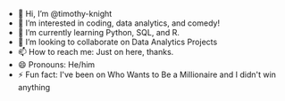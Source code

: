 - 👋 Hi, I’m @timothy-knight
- 👀 I’m interested in coding, data analytics, and comedy!
- 🌱 I’m currently learning Python, SQL, and R.
- 💞️ I’m looking to collaborate on Data Analytics Projects
- 📫 How to reach me: Just on here, thanks.
- 😄 Pronouns: He/him
- ⚡ Fun fact: I've been on Who Wants to Be a Millionaire and I didn't win anything

<!---
Are you reading my secret comments? You sick freak!!!
--->
